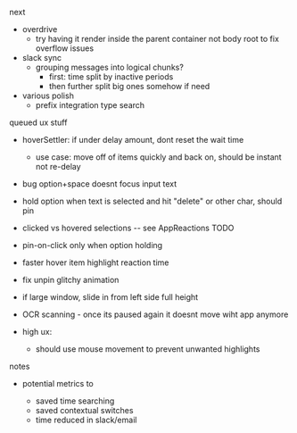 next

* overdrive
  * try having it render inside the parent container not body root to fix overflow issues
* slack sync
  * grouping messages into logical chunks?
    * first: time split by inactive periods
    * then further split big ones somehow if need
* various polish
  * prefix integration type search

queued ux stuff

* hoverSettler: if under delay amount, dont reset the wait time
  * use case: move off of items quickly and back on, should be instant not re-delay
* bug option+space doesnt focus input text
* hold option when text is selected and hit "delete" or other char, should pin
* clicked vs hovered selections -- see AppReactions TODO
* pin-on-click only when option holding
* faster hover item highlight reaction time
* fix unpin glitchy animation
* if large window, slide in from left side full height
* OCR scanning - once its paused again it doesnt move wiht app anymore

* high ux:
  * should use mouse movement to prevent unwanted highlights

notes

* potential metrics to

  * saved time searching
  * saved contextual switches
  * time reduced in slack/email
